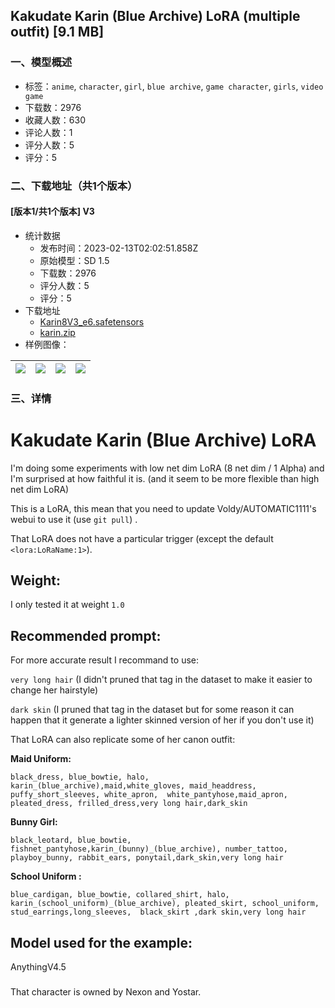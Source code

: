 ## Kakudate Karin (Blue Archive) LoRA (multiple outfit) [9.1 MB]
### 一、模型概述

- 标签：`anime`, `character`, `girl`, `blue archive`, `game character`, `girls`, `video game`
- 下载数：2976
- 收藏人数：630
- 评论人数：1
- 评分人数：5
- 评分：5

### 二、下载地址（共1个版本）

#### [版本1/共1个版本] V3

- 统计数据
  - 发布时间：2023-02-13T02:02:51.858Z
  - 原始模型：SD 1.5
  - 下载数：2976
  - 评分人数：5
  - 评分：5
- 下载地址
  - [Karin8V3_e6.safetensors](https://civitai.com/api/download/models/9896)
  - [karin.zip](https://civitai.com/api/download/models/9896?type=Training%20Data)
- 样例图像：

| <img src="https://image.civitai.com/xG1nkqKTMzGDvpLrqFT7WA/67f8978e-7db8-409c-e8aa-ba84727b4100/width=450/96324.jpeg" /> | <img src="https://image.civitai.com/xG1nkqKTMzGDvpLrqFT7WA/8d957ced-7879-47db-61da-03fe7d7d8600/width=450/96329.jpeg" /> | <img src="https://image.civitai.com/xG1nkqKTMzGDvpLrqFT7WA/2d4b599a-ef45-4a8f-f228-d6fad32af000/width=450/96328.jpeg" /> | <img src="https://image.civitai.com/xG1nkqKTMzGDvpLrqFT7WA/47ad73c4-e09d-42a8-623c-552f8c51bd00/width=450/96327.jpeg" /> |
| ---- | ---- | ---- | ---- |


### 三、详情
<h1>Kakudate Karin (Blue Archive) LoRA</h1><p></p><p>I'm doing some experiments with low net dim LoRA (8 net dim / 1 Alpha) and I'm surprised at how faithful it is. (and it seem to be more flexible than high net dim LoRA)</p><p></p><p>This is a LoRA, this mean that you need to update Voldy/AUTOMATIC1111's webui to use it (use <code>git pull</code>) .</p><p></p><p>That LoRA does not have a particular trigger (except the default <code>&lt;lora:LoRaName:1&gt;</code>).</p><p></p><h2>Weight:</h2><p>I only tested it at weight <code>1.0</code></p><p></p><h2>Recommended prompt:</h2><p>For more accurate result I recommand to use:</p><p><code>very long hair</code> (I didn't pruned that tag in the dataset to make it easier to change her hairstyle)</p><p><code>dark skin</code> (I pruned that tag in the dataset but for some reason it can happen that it generate a lighter skinned version of her if you don't use it)</p><p></p><p>That LoRA can also replicate some of her canon outfit:</p><p></p><p><strong>Maid Uniform:</strong></p><pre><code>black_dress, blue_bowtie, halo, karin_(blue_archive),maid,white_gloves, maid_headdress, puffy_short_sleeves, white_apron,  white_pantyhose,maid_apron, pleated_dress, frilled_dress,very long hair,dark_skin</code></pre><p></p><p><strong>Bunny Girl:</strong></p><pre><code>black_leotard, blue_bowtie, fishnet_pantyhose,karin_(bunny)_(blue_archive), number_tattoo, playboy_bunny, rabbit_ears, ponytail,dark_skin,very long hair</code></pre><p></p><p><strong>School Uniform :</strong></p><pre><code>blue_cardigan, blue_bowtie, collared_shirt, halo, karin_(school_uniform)_(blue_archive), pleated_skirt, school_uniform,  stud_earrings,long_sleeves,  black_skirt ,dark skin,very long hair</code></pre><p></p><h2>Model used for the example:</h2><p>AnythingV4.5</p><h3></h3><p></p><p></p><p>That character is owned by Nexon and Yostar.</p>